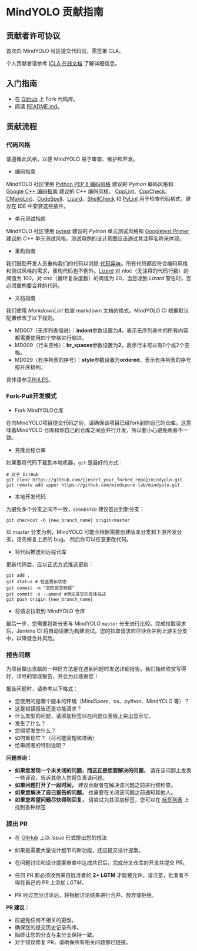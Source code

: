 # MindYOLO 贡献指南

## 贡献者许可协议

首次向 MindYOLO 社区提交代码前，需签署 CLA。

个人贡献者请参考 [ICLA 在线文档](https://www.mindspore.cn/icla) 了解详细信息。

## 入门指南

- 在 [Github](https://github.com/mindspore-lab/mindyolo) 上 Fork 代码库。
- 阅读 [README.md](../index.md)。

## 贡献流程

### 代码风格

请遵循此风格，以便 MindYOLO 易于审查、维护和开发。

- 编码指南

MindYOLO 社区使用 [Python PEP 8 编码风格](https://pep8.org/) 建议的 *Python* 编码风格和 [Google C++ 编码指南](http://google.github.io/styleguide/cppguide.html) 建议的 *C++* 编码风格。 [CppLint](https://github.com/cpplint/cpplint)、[CppCheck](http://cppcheck.sourceforge.net)、[CMakeLint](https://github.com/cmake-lint/cmake-lint)、[CodeSpell](https://github.com/codespell-project/codespell)、[Lizard](http://www.lizard.ws)、[ShellCheck](https://github.com/koalaman/shellcheck) 和 [PyLint](https://pylint.org) 用于检查代码格式，建议在 IDE 中安装这些插件。

- 单元测试指南

MindYOLO 社区使用 [pytest](http://www.pytest.org/en/latest/) 建议的 *Python* 单元测试风格和 [Googletest Primer](https://github.com/google/googletest/blob/master/docs/primer.md) 建议的 *C++* 单元测试风格。测试用例的设计意图应该通过其注释名称来体现。

- 重构指南

我们鼓励开发人员重构我们的代码以消除 [代码异味](https://en.wikipedia.org/wiki/Code_smell)。所有代码都应符合编码风格和测试风格的需求，重构代码也不例外。[Lizard](http://www.lizard.ws) 对 nloc（无注释的代码行数）的阈值为 100，对 cnc（循环复杂度数）的阈值为 20，当您收到 *Lizard* 警告时，您必须重构要合并的代码。

- 文档指南

我们使用 *MarkdownLint* 检查 markdown 文档的格式。MindYOLO CI 根据默认配置修改了以下规则。

- MD007（无序列表缩进）：**indent**参数设置为**4**，表示无序列表中的所有内容都需要使用四个空格进行缩进。
- MD009（行末空格）：**br_spaces**参数设置为**2**，表示行末可以有0个或2个空格。
- MD029（有序列表的序号）：**style**参数设置为**ordered**，表示有序列表的序号按升序排列。

具体请参见[RULES](https://github.com/markdownlint/markdownlint/blob/master/docs/RULES.md)。

### Fork-Pull开发模式

- Fork MindYOLO仓库

在向MindYOLO项目提交代码之前，请确保该项目已经fork到你自己的仓库。这意味着MindYOLO 仓库和你自己的仓库之间会并行开发，所以要小心避免两者不一致。

- 克隆远程仓库

如果要将代码下载到本地机器，`git` 是最好的方式：

```shell
# 对于 GitHub
git clone https://github.com/{insert_your_forked_repo}/mindyolo.git
git remote add upper https://github.com/mindspore-lab/mindyolo.git
```

- 本地开发代码

为避免多个分支之间不一致，`SUGGESTED` 建议签出到新分支：

```shell
git checkout -b {new_branch_name} origin/master
```

以 master 分支为例，MindYOLO 可能会根据需要创建版本分支和下游开发分支，请先修复上游的 bug。
然后你可以任意更改代码。

- 将代码推送到远程仓库

更新代码后，应以正式方式推送更新：

```shell
git add .
git status # 检查更新状态
git commit -m "您的提交标题"
git commit -s --amend #添加提交的具体描述
git push origin {new_branch_name}
```

- 将请求拉取到 MindYOLO 仓库

最后一步，您需要将新分支与 MindYOLO `master` 分支进行比较。完成拉取请求后，Jenkins CI 将自动设置为构建测试。您的拉取请求应尽快合并到上游主分支中，以降低合并风险。

### 报告问题

为项目做出贡献的一种好方法是在遇到问题时发送详细报告。我们始终欣赏写得好、详尽的错误报告，并会为此感谢您！

报告问题时，请参考以下格式：

- 您使用的是哪个版本的环境（MindSpore、os、python、MindYOLO 等）？
- 这是错误报告还是功能请求？
- 什么类型的问题，请添加标签以在问题仪表板上突出显示它。
- 发生了什么？
- 您期望发生什么？
- 如何重现它？（尽可能简短和准确）
- 给审阅者的特别说明？

**问题咨询：**

- **如果您发现一个未关闭的问题，而这正是您要解决的问题，** 请在该问题上发表一些评论，告诉其他人您将负责该问题。
- **如果问题打开了一段时间，** 建议贡献者在解决该问题之前进行预检查。
- **如果您解决了自己报告的问题，** 也需要在关闭该问题之前通知其他人。
- **如果您希望问题尽快得到回复，** 请尝试为其添加标签，您可以在 [标签列表](https://gitee.com/mindspore/community/blob/master/sigs/dx/docs/labels.md) 上找到各种标签

### 提出 PR

- 在 [GitHub](https://github.com/mindspore-lab/mindyolo/issues) 上以 *issue* 形式提出您的想法

- 如果是需要大量设计细节的新功能，还应提交设计提案。

- 在问题讨论和设计提案审查中达成共识后，完成分叉仓库的开发并提交 PR。

- 任何 PR 都必须收到来自批准者的 **2+ LGTM** 才能被允许。请注意，批准者不得在自己的 PR 上添加 *LGTM*。

- PR 经过充分讨论后，将根据讨论结果进行合并、放弃或拒绝。

**PR 建议：**

- 应避免任何不相关的更改。
- 确保您的提交历史记录有序。
- 始终让您的分支与主分支保持一致。
- 对于错误修复 PR，请确保所有相关问题都已链接。